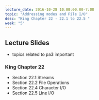 ```yaml
---
lecture_date: 2016-10-28 10:00:00.00-7:00
topic: "Addressing modes and File I/O"
desc: "King Chapter 22 - 22.1 to 22.5 "
week: "5"
---
```


## Lecture Slides

* topics related to pa3 important

### King Chapter 22

* Section 22.1 Streams
* Section 22.2 File Operations
* Section 22.4 Character I/O
* Section 22.5 Line I/O




